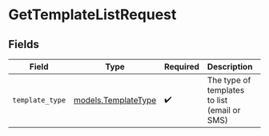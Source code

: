 # GetTemplateListRequest


## Fields

| Field                                            | Type                                             | Required                                         | Description                                      | Example                                          |
| ------------------------------------------------ | ------------------------------------------------ | ------------------------------------------------ | ------------------------------------------------ | ------------------------------------------------ |
| `template_type`                                  | [models.TemplateType](../models/templatetype.md) | :heavy_check_mark:                               | The type of templates to list (email or SMS)     | email                                            |